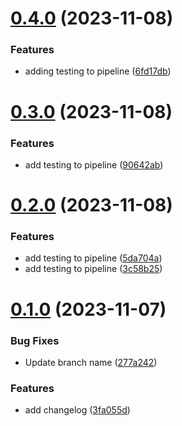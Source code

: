 # [0.4.0](https://github.com/Apurva14A/greetings-ci/compare/v0.3.0...v0.4.0) (2023-11-08)


### Features

* adding testing to pipeline ([6fd17db](https://github.com/Apurva14A/greetings-ci/commit/6fd17db412fa19b384ea35c94c8a8f33341fcebe))



# [0.3.0](https://github.com/Apurva14A/greetings-ci/compare/v0.2.0...v0.3.0) (2023-11-08)


### Features

* add testing to pipeline ([90642ab](https://github.com/Apurva14A/greetings-ci/commit/90642abe4f31432473be6a54c6bcdaa33356712a))



# [0.2.0](https://github.com/Apurva14A/greetings-ci/compare/v0.1.0...v0.2.0) (2023-11-08)


### Features

* add testing to pipeline ([5da704a](https://github.com/Apurva14A/greetings-ci/commit/5da704af59e487619ae58d6b39d29d7e883fc090))
* add testing to pipeline ([3c58b25](https://github.com/Apurva14A/greetings-ci/commit/3c58b2584967fa6d5be638cf002570c91406e54f))



# [0.1.0](https://github.com/Apurva14A/greetings-ci/compare/3fa055d05002f372aad6c0cfcab731840687f0e8...v0.1.0) (2023-11-07)


### Bug Fixes

* Update branch name ([277a242](https://github.com/Apurva14A/greetings-ci/commit/277a242dc32e3d9490e80bab88887504774ba96b))


### Features

* add changelog ([3fa055d](https://github.com/Apurva14A/greetings-ci/commit/3fa055d05002f372aad6c0cfcab731840687f0e8))



